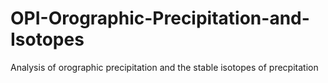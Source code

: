 # OPI-Orographic-Precipitation-and-Isotopes
Analysis of orographic precipitation and the stable isotopes of precpitation
